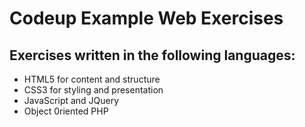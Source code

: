 # Codeup Example Web Exercises

## Exercises written in the following languages:

- HTML5 for content and structure
- CSS3 for styling and presentation
- JavaScript and JQuery
- Object 0riented PHP
